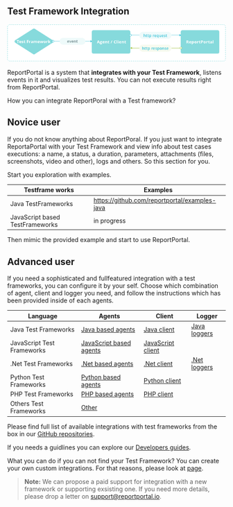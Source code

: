 ## Test Framework Integration
[ ![Integrations](Images/userGuide/import/Integrations.png) ](Images/userGuide/import/Integrations.png)

ReportPortal is a system that **integrates with your Test Framework**, listens events in it and visualizes test results. You can not execute results right from ReportPortal.

How you can integrate ReportPoral with a Test framework?

## Novice user

If you do not know anything about ReportPoral. 
If you just want to  integrate ReportaPortal with your Test Framework and view info about test cases executions: a name, a status, a duration, parameters, attachments (files, screenshots, video and other), logs and others.
So this section for you.

Start you exploration with examples.

| **Testframe works** | **Examples**|
| ------------- | ------------- |
| Java TestFrameworks |https://github.com/reportportal/examples-java  |
| JavaScript based TestFrameworks |in progress |

Then mimic the provided example and start to use ReportPortal. 

## Advanced user

If you need a sophisticated and fullfeatured integration with a test frameworks, you can configure it by your self. 
Choose which combination of agent, client and logger you need, and follow the instructions which has been provided inside of each agents.

|  **Language** | **Agents** |**Client** | **Logger**| 
| ------------- | ------------- |------------- | ------------- |
|Java Test Frameworks | [Java based agents](https://github.com/reportportal?utf8=%E2%9C%93&q=java-agent&type=&language=)| [Java client](https://github.com/reportportal/client-java)| [Java loggers](https://github.com/reportportal?utf8=%E2%9C%93&q=java+-logger&type=&language=)|
|JavaScript Test Frameworks | [JavaScript based agents](https://github.com/reportportal?utf8=%E2%9C%93&q=javascript&type=&language=)| [JavaScript client](https://github.com/reportportal/client-javascript)| |
|.Net Test Frameworks | [.Net based agents](https://github.com/reportportal?utf8=%E2%9C%93&q=net&type=&language=)| [.Net client](https://github.com/reportportal/client-net)| [.Net loggers](https://github.com/reportportal?utf8=%E2%9C%93&q=net-logger&type=&language=) |
|Python Test Frameworks | [Python based agents](https://github.com/reportportal?utf8=%E2%9C%93&q=python&type=&language=)| [Python client](https://github.com/reportportal/client-Python)| |
|PHP Test Frameworks | [PHP based agents](https://github.com/reportportal?utf8=%E2%9C%93&q=php&type=&language=)| [PHP client](https://github.com/reportportal/client-php)| |
|Others Test Frameworks | [Other](https://reportportal.io/installation)| | | |


Please find full list of available integrations with test frameworks from the box in our [GitHub repositories](https://github.com/reportportal). 

If you needs a guidlines you can explore our [Developers guides](https://reportportal.io/docs/Developers-guide).

What you can do if you can not find your Test Framework?
You can create your own custom integrations. For that reasons, please look at [page](https://reportportal.io/docs/Implement-own-integration).

>**Note:**
> We can propose a paid support for integration with a new framework or supporting exsisting one. If you need more details, please drop a letter on support@reportportal.io.

